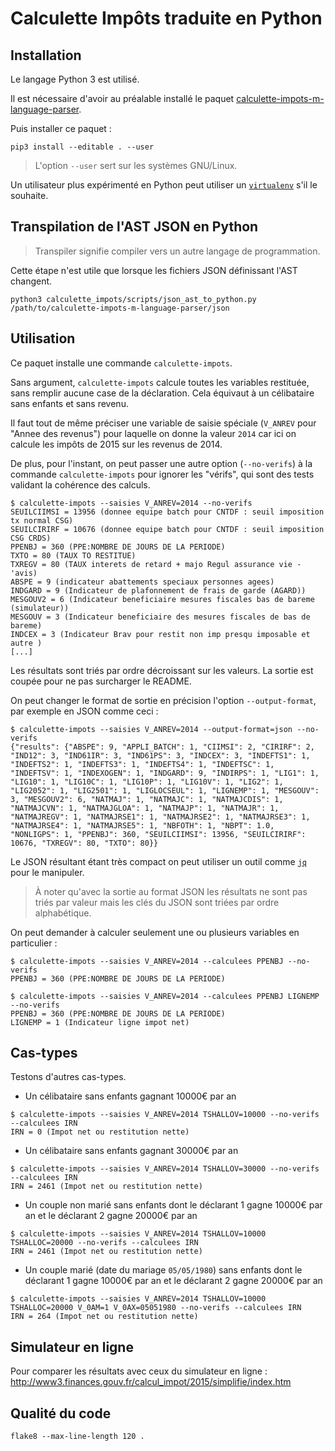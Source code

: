 # Calculette Impôts traduite en Python

## Installation

Le langage Python 3 est utilisé.

Il est nécessaire d'avoir au préalable installé le paquet [calculette-impots-m-language-parser](https://git.framasoft.org/openfisca/calculette-impots-m-language-parser).

Puis installer ce paquet :

```
pip3 install --editable . --user
```

> L'option `--user` sert sur les systèmes GNU/Linux.

Un utilisateur plus expérimenté en Python peut utiliser
un [`virtualenv`](https://virtualenv.readthedocs.org/en/latest/) s'il le souhaite.

## Transpilation de l'AST JSON en Python

> Transpiler signifie compiler vers un autre langage de programmation.

Cette étape n'est utile que lorsque les fichiers JSON définissant l'AST changent.

```
python3 calculette_impots/scripts/json_ast_to_python.py /path/to/calculette-impots-m-language-parser/json
```

## Utilisation

Ce paquet installe une commande `calculette-impots`.

Sans argument, `calculette-impots` calcule toutes les variables restituée,
sans remplir aucune case de la déclaration. Cela équivaut à un célibataire sans enfants et sans revenu.

Il faut tout de même préciser une variable de saisie spéciale (`V_ANREV` pour "Annee des revenus") pour laquelle
on donne la valeur `2014` car ici on calcule les impôts de 2015 sur les revenus de 2014.

De plus, pour l'instant, on peut passer une autre option (`--no-verifs`) à la commande `calculette-impots`
pour ignorer les "vérifs", qui sont des tests validant la cohérence des calculs.

```
$ calculette-impots --saisies V_ANREV=2014 --no-verifs
SEUILCIIMSI = 13956 (donnee equipe batch pour CNTDF : seuil imposition  tx normal CSG)
SEUILCIRIRF = 10676 (donnee equipe batch pour CNTDF : seuil imposition CSG CRDS)
PPENBJ = 360 (PPE:NOMBRE DE JOURS DE LA PERIODE)
TXTO = 80 (TAUX TO RESTITUE)
TXREGV = 80 (TAUX interets de retard + majo Regul assurance vie - 'avis)
ABSPE = 9 (indicateur abattements speciaux personnes agees)
INDGARD = 9 (Indicateur de plafonnement de frais de garde (AGARD))
MESGOUV2 = 6 (Indicateur beneficiaire mesures fiscales bas de bareme (simulateur))
MESGOUV = 3 (Indicateur beneficiaire des mesures fiscales de bas de bareme)
INDCEX = 3 (Indicateur Brav pour restit non imp presqu imposable et autre )
[...]
```

Les résultats sont triés par ordre décroissant sur les valeurs.
La sortie est coupée pour ne pas surcharger le README.

On peut changer le format de sortie en précision l'option `--output-format`, par exemple en JSON comme ceci :

```
$ calculette-impots --saisies V_ANREV=2014 --output-format=json --no-verifs
{"results": {"ABSPE": 9, "APPLI_BATCH": 1, "CIIMSI": 2, "CIRIRF": 2, "IND12": 3, "IND61IR": 3, "IND61PS": 3, "INDCEX": 3, "INDEFTS1": 1, "INDEFTS2": 1, "INDEFTS3": 1, "INDEFTS4": 1, "INDEFTSC": 1, "INDEFTSV": 1, "INDEXOGEN": 1, "INDGARD": 9, "INDIRPS": 1, "LIG1": 1, "LIG10": 1, "LIG10C": 1, "LIG10P": 1, "LIG10V": 1, "LIG2": 1, "LIG2052": 1, "LIG2501": 1, "LIGLOCSEUL": 1, "LIGNEMP": 1, "MESGOUV": 3, "MESGOUV2": 6, "NATMAJ": 1, "NATMAJC": 1, "NATMAJCDIS": 1, "NATMAJCVN": 1, "NATMAJGLOA": 1, "NATMAJP": 1, "NATMAJR": 1, "NATMAJREGV": 1, "NATMAJRSE1": 1, "NATMAJRSE2": 1, "NATMAJRSE3": 1, "NATMAJRSE4": 1, "NATMAJRSE5": 1, "NBFOTH": 1, "NBPT": 1.0, "NONLIGPS": 1, "PPENBJ": 360, "SEUILCIIMSI": 13956, "SEUILCIRIRF": 10676, "TXREGV": 80, "TXTO": 80}}
```

Le JSON résultant étant très compact on peut utiliser un outil comme [`jq`](https://stedolan.github.io/jq/)
pour le manipuler.

> À noter qu'avec la sortie au format JSON les résultats ne sont pas triés par valeur
> mais les clés du JSON sont triées par ordre alphabétique.

On peut demander à calculer seulement une ou plusieurs variables en particulier :

```
$ calculette-impots --saisies V_ANREV=2014 --calculees PPENBJ --no-verifs
PPENBJ = 360 (PPE:NOMBRE DE JOURS DE LA PERIODE)

$ calculette-impots --saisies V_ANREV=2014 --calculees PPENBJ LIGNEMP --no-verifs
PPENBJ = 360 (PPE:NOMBRE DE JOURS DE LA PERIODE)
LIGNEMP = 1 (Indicateur ligne impot net)
```

## Cas-types

Testons d'autres cas-types.

- Un célibataire sans enfants gagnant 10000€ par an
```
$ calculette-impots --saisies V_ANREV=2014 TSHALLOV=10000 --no-verifs --calculees IRN
IRN = 0 (Impot net ou restitution nette)
```
- Un célibataire sans enfants gagnant 30000€ par an
```
$ calculette-impots --saisies V_ANREV=2014 TSHALLOV=30000 --no-verifs --calculees IRN
IRN = 2461 (Impot net ou restitution nette)
```
- Un couple non marié sans enfants dont le déclarant 1 gagne 10000€ par an et le déclarant 2 gagne 20000€ par an
```
$ calculette-impots --saisies V_ANREV=2014 TSHALLOV=10000 TSHALLOC=20000 --no-verifs --calculees IRN
IRN = 2461 (Impot net ou restitution nette)
```
- Un couple marié (date du mariage `05/05/1980`) sans enfants dont le déclarant 1 gagne 10000€ par an et le déclarant 2 gagne 20000€ par an
```
$ calculette-impots --saisies V_ANREV=2014 TSHALLOV=10000 TSHALLOC=20000 V_0AM=1 V_0AX=05051980 --no-verifs --calculees IRN
IRN = 264 (Impot net ou restitution nette)
```

## Simulateur en ligne

Pour comparer les résultats avec ceux du simulateur en ligne :
http://www3.finances.gouv.fr/calcul_impot/2015/simplifie/index.htm

## Qualité du code

```
flake8 --max-line-length 120 .
```
